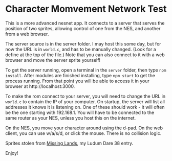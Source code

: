 # Character Momvement Network Test

This is a more advanced nesnet app. It connects to a server that serves the position of two sprites, 
allowing control of one from the NES, and another from a web browser.

The server source is in the server folder. I may host this some day, but for now the URL is in `world.c`, and 
has to be manually changed. (Look for a define at the top of the file.) Note that you can also connect to it
with a web browser and move the server sprite yourself!

To get the server running, open a terminal in the `server` folder, then type `npm install`. After modules are
finished installing, type `npm start` to get the process running. From that point you will be able to access
it in your browser at http://localhost:3000.

To make the rom connect to your server, you will need to change the URL in `world.c` to contain the IP of 
your computer. On startup, the server will list all addresses it knows it is listening on. One of these 
should work - it will often be the one starting with 192.168.1. You will have to be connected to the same 
router as your NES, unless you host this on the internet.

On the NES, you move your character around using the d-pad. On the web client, you can use w/a/s/d, or click
the mouse. There is no collision logic.

Sprites stolen from [Missing Lands](http://cpprograms.net/classic-gaming/missing-lands/), 
my Ludum Dare 38 entry.

Enjoy!